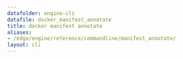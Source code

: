 ```yaml
---
datafolder: engine-cli
datafile: docker_manifest_annotate
title: docker manifest annotate
aliases:
- /edge/engine/reference/commandline/manifest_annotate/
layout: cli
---
```


<!--
This page is automatically generated from Docker's source code. If you want to
suggest a change to the text that appears here, open a ticket or pull request
in the source repository on GitHub:

https://github.com/docker/cli
-->